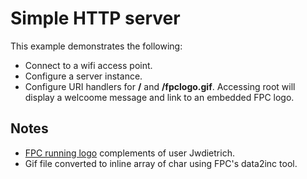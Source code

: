 # Simple HTTP server
This example demonstrates the following:
* Connect to a wifi access point.
* Configure a server instance.
* Configure URI handlers for __/__ and __/fpclogo.gif__. Accessing root will display a welcoome message and link to an embedded FPC logo.

## Notes
* [FPC running logo](https://wiki.lazarus.freepascal.org/images/4/4f/fpc_running_logo.gif) complements of user Jwdietrich.
* Gif file converted to inline array of char using FPC's data2inc tool.
